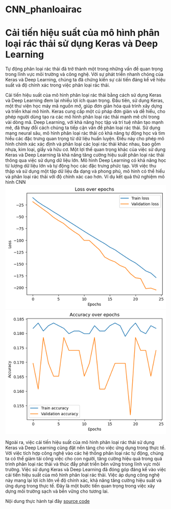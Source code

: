 # CNN_phanloairac
# Cải tiến hiệu suất của mô hình phân loại rác thải sử dụng Keras và Deep Learning
Tự động phân loại rác thải đã trở thành một trong những vấn đề quan trọng trong lĩnh vực môi trường và công nghệ. Với sự phát triển nhanh chóng của Keras và Deep Learning, chúng ta đã chứng kiến sự cải tiến đáng kể về hiệu suất và độ chính xác trong việc phân loại rác thải.

Cải tiến hiệu suất của mô hình phân loại rác thải bằng cách sử dụng Keras và Deep Learning đem lại nhiều lợi ích quan trọng. Đầu tiên, sử dụng Keras, một thư viện học máy mã nguồn mở, giúp đơn giản hóa quá trình xây dựng và triển khai mô hình. Keras cung cấp một cú pháp đơn giản và dễ hiểu, cho phép người dùng tạo ra các mô hình phân loại rác thải mạnh mẽ chỉ trong vài dòng mã.
Deep Learning, với khả năng học tập và trí tuệ nhân tạo mạnh mẽ, đã thay đổi cách chúng ta tiếp cận vấn đề phân loại rác thải. Sử dụng mạng neural sâu, mô hình phân loại rác thải có khả năng tự động học và tìm hiểu các đặc trưng quan trọng từ dữ liệu huấn luyện. Điều này cho phép mô hình chính xác xác định và phân loại các loại rác thải khác nhau, bao gồm nhựa, kim loại, giấy và hữu cơ.
Một lợi thế quan trọng khác của việc sử dụng Keras và Deep Learning là khả năng tăng cường hiệu suất phân loại rác thải thông qua việc sử dụng dữ liệu lớn. Mô hình Deep Learning có khả năng học từ lượng dữ liệu lớn và tự động học các đặc trưng phức tạp. Với việc thu thập và sử dụng một tập dữ liệu đa dạng và phong phú, mô hình có thể hiểu và phân loại rác thải với độ chính xác cao hơn.
Ví dụ kết quả thử nghiệm mô hình CNN
![Hình ảnh thể hiện Loss over epochs](https://github.com/huypocrisy/CNN_phanloairac/blob/main/loss.png?raw=true)
![Hình ảnh thể hiện Accuracy over epochs](https://github.com/huypocrisy/CNN_phanloairac/blob/main/accuracy.png?raw=true)

Ngoài ra, việc cải tiến hiệu suất của mô hình phân loại rác thải sử dụng Keras và Deep Learning cũng đặt nền tảng cho việc ứng dụng trong thực tế. Với việc tích hợp công nghệ vào các hệ thống phân loại rác tự động, chúng ta có thể giảm tải công việc cho con người, tăng cường hiệu quả trong quá trình phân loại rác thải và thúc đẩy phát triển bền vững trong lĩnh vực môi trường.
Việc sử dụng Keras và Deep Learning đã đóng góp đáng kể vào việc cải tiến hiệu suất của mô hình phân loại rác thải. Việc áp dụng công nghệ này mang lại lợi ích lớn về độ chính xác, khả năng tăng cường hiệu suất và ứng dụng trong thực tế. Đây là một bước tiến quan trọng trong việc xây dựng môi trường sạch và bền vững cho tương lai.

Nội dung thực hành tại đây [source code]([liên_kết](https://github.com/huypocrisy/CNN_phanloairac/blob/main/solidWasteDetection.ipynb))
